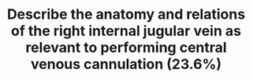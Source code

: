 ---
title: "Describe the anatomy and relations of the right internal jugular vein as relevant to performing central venous cannulation (23.6%)"
entityType: SAQ
exam: PEX
college: ANZCA
year: 2019
sitting: B
question: 15
passRate: 23
EC_expectedDomains:
- "The major domains assessed in this question were the anatomy of the right internal jugular vein – its origin, insertion, a description of the pathway the vein travels, the relations of the vein as it travels through the neck, the surface and sono-anatomy anatomy of the vein and their relevance to achieving safe, successful cannulation."
EC_extraCredit:
- "Credit was given for other relevant correct material."
EC_errorsCommon:
- "The commonest error was to spend significant time describing central venous cannulation hence not answering the question asked. Other common problems were insufficient detail of the anatomical path and structures around the vein and inaccurate correlation of anatomy and technique. Diagrams unfortunately were commonly poorly drawn and attracted few additional marks, due to errors, no level specified for cross- sections and a lack of labels."
- "No marks were awarded for discussing clinical utility of CVC insertion. Complications of CVC insertion were also not assessed directly, but credit was given for describing these in light of anatomical relations or aspects of cannulation technique."
resources:
- "The references used for this question were Anatomy for Anaesthetists Ellis and Lawson 9th Ed pp 79-105 and Millers Anesthesia 8th Ed Chapter 45 pp1345-1395"
---